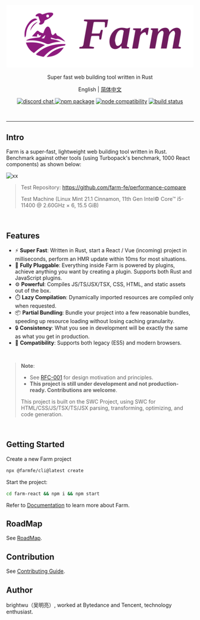 <div align="center">
  <a href="https://github.com/farm-fe/farm">
  <img src="./assets/logo.png" width="550" />
  </a>
  <p>Super fast web building tool written in Rust</p>
  <p>
    <span>English</span> |
    <a href="https://github.com/farm-fe/farm/blob/main/README.zh-CN.md">简体中文</a>  
  </p>
  <p align="center">
    <a href="https://discord.gg/mDErq9aFnF">
      <img src="https://img.shields.io/badge/chat-discord-blueviolet?style=flat&logo=discord" alt="discord chat" />
    </a>
    <a href="https://npmjs.com/package/@farmfe/core"><img src="https://img.shields.io/npm/v/@farmfe/core.svg" alt="npm package"></a>
    <a href="https://nodejs.org/en/about/releases/"><img src="https://img.shields.io/node/v/@farmfe/core.svg" alt="node compatibility"></a>
    <a href="https://github.com/farm-fe/farm/actions/workflows/rust-test.yaml"><img src="https://github.com/farm-fe/farm/actions/workflows/rust-test.yaml/badge.svg" alt="build status"></a>
  </p>
  <br/>
</div>

---

## Intro

Farm is a super-fast, lightweight web building tool written in Rust. Benchmark against other tools (using Turbopack's benchmark, 1000 React components) as shown below:

![xx](./assets/benchmark.png)

> Test Repository: https://github.com/farm-fe/performance-compare
>
> Test Machine (Linux Mint 21.1 Cinnamon, 11th Gen Intel© Core™ i5-11400 @ 2.60GHz × 6, 15.5 GiB)

<br />

## Features

- ⚡ **Super Fast**: Written in Rust, start a React / Vue (incoming) project in milliseconds, perform an HMR update within 10ms for most situations.
- 🧰 **Fully Pluggable**: Everything inside Farm is powered by plugins, achieve anything you want by creating a plugin. Supports both Rust and JavaScript plugins.
- ⚙️ **Powerful**: Compiles JS/TS/JSX/TSX, CSS, HTML, and static assets out of the box.
- ⏱️ **Lazy Compilation**: Dynamically imported resources are compiled only when requested.
- 📦 **Partial Bundling**: Bundle your project into a few reasonable bundles, speeding up resource loading without losing caching granularity.
- 🔒 **Consistency**: What you see in development will be exactly the same as what you get in production.
- 🌳 **Compatibility**: Supports both legacy (ES5) and modern browsers.

<br/>

> **Note**:
>
> - See [RFC-001](https://github.com/farm-fe/rfcs/blob/main/rfcs/001-core-architecture/rfc.md#motivation) for design motivation and principles.
> - **This project is still under development and not production-ready. Contributions are welcome**.
>
> This project is built on the SWC Project, using SWC for HTML/CSS/JS/TSX/TS/JSX parsing, transforming, optimizing, and code generation.

<br/>

## Getting Started

Create a new Farm project

```sh
npx @farmfe/cli@latest create
```

Start the project:

```sh
cd farm-react && npm i && npm start
```

Refer to [Documentation](https://farm-fe.github.io) to learn more about Farm.

## RoadMap

See [RoadMap](https://github.com/farm-fe/farm/blob/main/ROADMAP.md).


## Contribution

See [Contributing Guide](https://github.com/farm-fe/farm/blob/main/CONTRIBUTION.md).

## Author

brightwu（吴明亮）, worked at Bytedance and Tencent, technology enthusiast.

